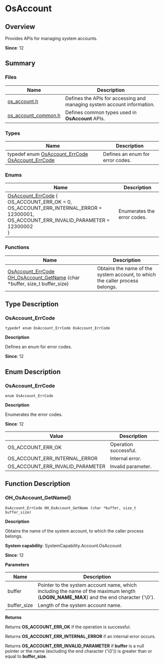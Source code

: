 # OsAccount


## Overview

Provides APIs for managing system accounts.

**Since**: 12


## Summary


### Files

| Name | Description |
| -------- | -------- |
| [os_account.h](os__account_8h.md) | Defines the APIs for accessing and managing system account information. |
| [os_account_common.h](os__account__common_8h.md) | Defines common types used in **OsAccount** APIs.|


### Types

| Name | Description |
| -------- | -------- |
| typedef enum [OsAccount_ErrCode](#osaccount_errcode-1) [OsAccount_ErrCode](#osaccount_errcode) | Defines an enum for error codes. |


### Enums

| Name | Description |
| -------- | -------- |
| [OsAccount_ErrCode](#osaccount_errcode-1) {<br>OS_ACCOUNT_ERR_OK = 0,<br>OS_ACCOUNT_ERR_INTERNAL_ERROR = 12300001,<br>OS_ACCOUNT_ERR_INVALID_PARAMETER = 12300002<br>} | Enumerates the error codes. |


### Functions

| Name | Description |
| -------- | -------- |
| [OsAccount_ErrCode](#osaccount_errcode) [OH_OsAccount_GetName](#oh_osaccount_getname) (char \*buffer, size_t buffer_size) | Obtains the name of the system account, to which the caller process belongs. |


## Type Description


### OsAccount_ErrCode

```
typedef enum OsAccount_ErrCode OsAccount_ErrCode
```

**Description**

Defines an enum for error codes.

**Since**: 12


## Enum Description


### OsAccount_ErrCode

```
enum OsAccount_ErrCode
```

**Description**

Enumerates the error codes.

**Since**: 12

| Value | Description |
| -------- | -------- |
| OS_ACCOUNT_ERR_OK | Operation successful. |
| OS_ACCOUNT_ERR_INTERNAL_ERROR | Internal error. |
| OS_ACCOUNT_ERR_INVALID_PARAMETER | Invalid parameter. |


## Function Description


### OH_OsAccount_GetName()

```
OsAccount_ErrCode OH_OsAccount_GetName (char *buffer, size_t buffer_size)
```

**Description**

Obtains the name of the system account, to which the caller process belongs.

**System capability**: SystemCapability.Account.OsAccount

**Since**: 12

**Parameters**

| Name | Description |
| -------- | -------- |
| buffer | Pointer to the system account name, which including the name of the maximum length (**LOGIN_NAME_MAX**) and the end character ('\0'). |
| buffer_size | Length of the system account name. |

**Returns**

Returns **OS_ACCOUNT_ERR_OK** if the operation is successful.

Returns **OS_ACCOUNT_ERR_INTERNAL_ERROR** if an internal error occurs. 

Returns **OS_ACCOUNT_ERR_INVALID_PARAMETER** if **buffer** is a null pointer or the name (excluding the end character ('\0')) is greater than or equal to **buffer_size**.